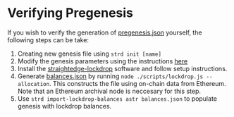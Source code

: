 # Verifying Pregenesis

If you wish to verify the generation of [pregenesis.json](../pregenesis.json) yourself, the following steps can be take:

1. Creating new genesis file using `strd init [name]`
2. Modify the genesis parameters using the instructions [here](./building-genesis/genesis-params.md)
3. Install the [straightedge-lockdrop](https://github.com/heystraightedge/straightedge-lockdrop) software and follow setup instructions.
4. Generate [balances.json](building-genesis/balances.json) by running `node ./scripts/lockdrop.js --allocation`.  This constructs the file using on-chain data from Ethereum.  Note that an Ethereum archival node is neccesary for this step.
5. Use `strd import-lockdrop-balances astr balances.json` to populate genesis with lockdrop balances.
